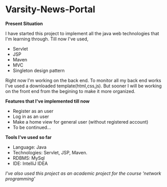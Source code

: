# Varsity-News-Portal

**Present Situation**

I have started this project to implement all the java web technologies that I'm learning through. Till now I've used,
  - Servlet
  - JSP
  - Maven
  - MVC
  - Singleton design pattern
  
Right now I'm working on the back end. To monitor all my back end works I've used a downloaded template(html,css,js). But sooner I will be working on the front end from the begining to make it more organized.

**Features that I've implemented till now**

  - Register as an user
  - Log in as an user
  - Make a home view for general user (without registered account)
  - To be continued...

**Tools I've used so far**

  - Language: Java
  - Technologies: Servlet, JSP, Maven.
  - RDBMS: MySql
  - IDE: IntelliJ IDEA

*I've also used this project as an academic project for the course 'network programming'*
